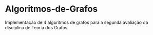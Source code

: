 # Algoritmos-de-Grafos
Implementação de 4 algoritmos de grafos para a segunda avaliação da disciplina de Teoria dos Grafos.
